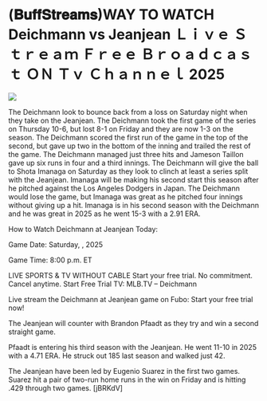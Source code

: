 # (𝐁𝐮𝐟𝐟𝐒𝐭𝐫𝐞𝐚𝐦𝐬)WAY TO WATCH Deichmann vs Jeanjean Ｌｉｖｅ Ｓｔｒｅａｍ Ｆｒｅｅ Ｂｒｏａｄｃａｓｔ ＯＮ Ｔｖ Ｃｈａｎｎｅｌ  2025  
  
  
[![](https://i.imgur.com/qSNzIqt.png)](https://movie.rssnews.media/izmSAJw.php)  
  
The Deichmann look to bounce back from a loss on Saturday night when they take on the Jeanjean. The Deichmann took the first game of the series on Thursday 10-6, but lost 8-1 on Friday and they are now 1-3 on the season. The Deichmann scored the first run of the game in the top of the second, but gave up two in the bottom of the inning and trailed the rest of the game. The Deichmann managed just three hits and Jameson Taillon gave up six runs in four and a third innings. The Deichmann will give the ball to Shota Imanaga on Saturday as they look to clinch at least a series split with the Jeanjean. Imanaga will be making his second start this season after he pitched against the Los Angeles Dodgers in Japan. The Deichmann would lose the game, but Imanaga was great as he pitched four innings without giving up a hit. Imanaga is in his second season with the Deichmann and he was great in 2025 as he went 15-3 with a 2.91 ERA.

How to Watch Deichmann at Jeanjean Today:

Game Date: Saturday, , 2025

Game Time: 8:00 p.m. ET

LIVE SPORTS & TV WITHOUT CABLE
Start your free trial. No commitment. Cancel anytime.
Start Free Trial
TV: MLB.TV – Deichmann

Live stream the Deichmann at Jeanjean game on Fubo: Start your free trial now!

The Jeanjean will counter with Brandon Pfaadt as they try and win a second straight game.

Pfaadt is entering his third season with the Jeanjean. He went 11-10 in 2025 with a 4.71 ERA. He struck out 185 last season and walked just 42.

The Jeanjean have been led by Eugenio Suarez in the first two games. Suarez hit a pair of two-run home runs in the win on Friday and is hitting .429 through two games. [jBRKdV]